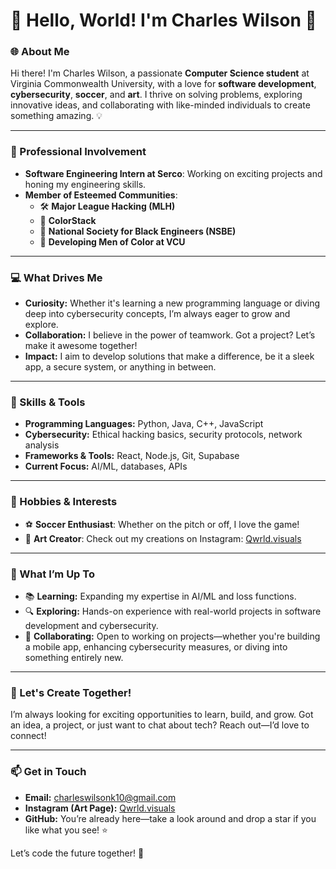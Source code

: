 # 👋 Hello, World! I'm Charles Wilson 🌟  

### 🌐 About Me  
Hi there! I'm Charles Wilson, a passionate **Computer Science student** at Virginia Commonwealth University, with a love for **software development**, **cybersecurity**, **soccer**, and **art**. I thrive on solving problems, exploring innovative ideas, and collaborating with like-minded individuals to create something amazing. 💡  

---

### 💼 Professional Involvement  
- **Software Engineering Intern at Serco**: Working on exciting projects and honing my engineering skills.  
- **Member of Esteemed Communities**:  
  - 🛠 **Major League Hacking (MLH)**  
  - 🌈 **ColorStack**  
  - 🚀 **National Society for Black Engineers (NSBE)**  
  - 🖤 **Developing Men of Color at VCU**  

---

### 💻 What Drives Me  
- **Curiosity:** Whether it's learning a new programming language or diving deep into cybersecurity concepts, I’m always eager to grow and explore.  
- **Collaboration:** I believe in the power of teamwork. Got a project? Let’s make it awesome together!  
- **Impact:** I aim to develop solutions that make a difference, be it a sleek app, a secure system, or anything in between.  

---

### 🔧 Skills & Tools  
- **Programming Languages:** Python, Java, C++, JavaScript  
- **Cybersecurity:** Ethical hacking basics, security protocols, network analysis  
- **Frameworks & Tools:** React, Node.js, Git, Supabase  
- **Current Focus:** AI/ML, databases, APIs  

---

### 🌟 Hobbies & Interests  
- ⚽ **Soccer Enthusiast**: Whether on the pitch or off, I love the game!  
- 🎨 **Art Creator**: Check out my creations on Instagram: [Qwrld.visuals](https://www.instagram.com/qwrld.visuals)  

---

### 🚀 What I’m Up To  
- 📚 **Learning:** Expanding my expertise in AI/ML and loss functions.  
- 🔍 **Exploring:** Hands-on experience with real-world projects in software development and cybersecurity.  
- 🤝 **Collaborating:** Open to working on projects—whether you're building a mobile app, enhancing cybersecurity measures, or diving into something entirely new.  

---

### 🎯 Let's Create Together!  
I’m always looking for exciting opportunities to learn, build, and grow. Got an idea, a project, or just want to chat about tech? Reach out—I’d love to connect!  

---

### 📫 Get in Touch  
- **Email:** [charleswilsonk10@gmail.com](mailto:charleswilsonk10@gmail.com)  
- **Instagram (Art Page):** [Qwrld.visuals](https://www.instagram.com/qwrld.visuals)  
- **GitHub:** You’re already here—take a look around and drop a star if you like what you see! ⭐  

Let’s code the future together! 🌟  

